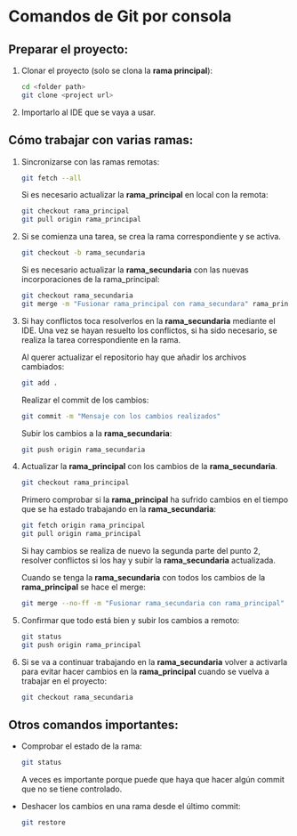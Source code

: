 # Comandos de Git por consola

## Preparar el proyecto:
1. Clonar el proyecto (solo se clona la **rama principal**):
   ```sh
   cd <folder path>
   git clone <project url>
   ```

2. Importarlo al IDE que se vaya a usar.

## Cómo trabajar con varias ramas:
1. Sincronizarse con las ramas remotas:
   ```sh
   git fetch --all
   ```
   
   Si es necesario actualizar la **rama_principal** en local con la remota:
   ```sh
   git checkout rama_principal
   git pull origin rama_principal
   ```

2. Si se comienza una tarea, se crea la rama correspondiente y se activa.
   ```sh
   git checkout -b rama_secundaria
   ```
   
   Si es necesario actualizar la **rama_secundaria** con las nuevas incorporaciones de la rama_principal:
   ```sh
   git checkout rama_secundaria
   git merge -m "Fusionar rama_principal con rama_secundara" rama_principal
   ```

3. Si hay conflictos toca resolverlos en la **rama_secundaria** mediante el IDE.
   Una vez se hayan resuelto los conflictos, si ha sido necesario, se realiza la tarea correspondiente en la rama.

   Al querer actualizar el repositorio hay que añadir los archivos cambiados:
   ```sh
   git add .
   ```

   Realizar el commit de los cambios:
   ```sh
   git commit -m "Mensaje con los cambios realizados"
   ```
   
   Subir los cambios a la **rama_secundaria**:
   ```sh
   git push origin rama_secundaria
   ```

4. Actualizar la **rama_principal** con los cambios de la **rama_secundaria**.
   ```sh
   git checkout rama_principal
   ```

   Primero comprobar si la **rama_principal** ha sufrido cambios en el tiempo que se ha estado trabajando en la **rama_secundaria**:
   ```sh
   git fetch origin rama_principal
   git pull origin rama_principal
   ```

   Si hay cambios se realiza de nuevo la segunda parte del punto 2, resolver conflictos si los hay y subir la **rama_secundaria** actualizada.

   Cuando se tenga la **rama_secundaria** con todos los cambios de la **rama_principal** se hace el merge:
   ```sh
   git merge --no-ff -m "Fusionar rama_secundaria con rama_principal" rama_secundaria
   ```
5. Confirmar que todo está bien y subir los cambios a remoto:
   ```sh
   git status
   git push origin rama_principal
   ```

6. Si se va a continuar trabajando en la **rama_secundaria** volver a activarla para evitar hacer cambios en la **rama_principal** cuando se vuelva a trabajar en el proyecto:
   ```sh
   git checkout rama_secundaria
   ```
   
## Otros comandos importantes:
- Comprobar el estado de la rama:
  ```sh
  git status
  ```
  A veces es importante porque puede que haya que hacer algún commit que no se tiene controlado.

- Deshacer los cambios en una rama desde el último commit:
  ```sh
  git restore
  ```
